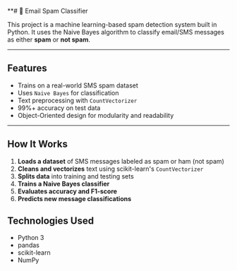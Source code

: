 **# 📧 Email Spam Classifier

This project is a machine learning-based spam detection system built in Python.
It uses the Naive Bayes algorithm to classify email/SMS messages as either **spam** or **not spam**.

---

##  Features

-  Trains on a real-world SMS spam dataset
-  Uses `Naive Bayes` for classification
-  Text preprocessing with `CountVectorizer`
-  99%+ accuracy on test data
-  Object-Oriented design for modularity and readability

---

##  How It Works

1. **Loads a dataset** of SMS messages labeled as spam or ham (not spam)
2. **Cleans and vectorizes** text using scikit-learn's `CountVectorizer`
3. **Splits data** into training and testing sets
4. **Trains a Naive Bayes classifier**
5. **Evaluates accuracy and F1-score**
6. **Predicts new message classifications**


##  Technologies Used

- Python 3
- pandas
- scikit-learn
- NumPy



